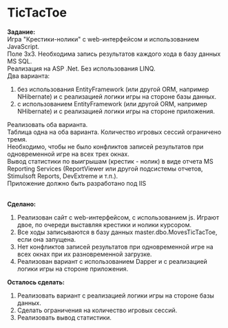 # TicTacToe

<b>Задание:</b>  
Игра "Крестики-нолики" с web-интерфейсом и использованием JavaScript.  
Поле 3х3. Необходима запись результатов каждого хода в базу данных MS SQL.  
Реализация на ASP .Net. Без использования LINQ.  
Два варианта:  
1. без использования EntityFramework (или другой ORM, например NHibernate) и с реализацией логики игры на стороне базы данных.  
2. с использованием EntityFramework (или другой ORM, например NHibernate) и с реализацией логики игры на стороне приложения.

Реализовать оба варианта.  
Таблица одна на оба варианта. Количество игровых сессий ограничено тремя.  
Необходимо, чтобы не было конфликтов записей результатов при одновременной игре на всех трех окнах.  
Вывод статистики по выигрышам (крестик - нолик) в виде отчета MS Reporting Services (ReportViewer или другой подсистемы отчетов, Stimulsoft Reports, DevExtreme и т.п.).  
Приложение должно быть разработано под IIS

\
<b>Сделано:</b>
1. Реализован сайт с web-интерфейсом, с использованием js. Играют двое, по очереди выставляя крестики и нолики курсором.
2. Все ходы записываются в базу данных master.dbo.MovesTicTacToe, если она запущена.
3. Нет конфликтов записей результатов при одновременной игре на всех окнах при их разновременной загрузке.
4. Реализован вариант с использованием Dapper и с реализацией логики игры на стороне приложения.

<b>Осталось сделать:</b>
1. Реализовать вариант с реализацией логики игры на стороне базы данных.
2. Сделать ограничения на количество игровых сессий.
3. Реализовать вывод статистики.
